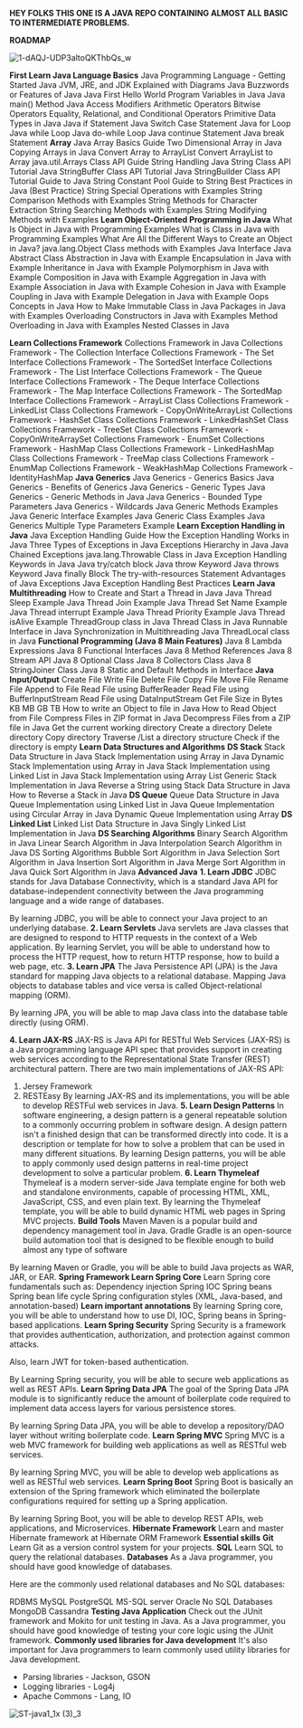 **HEY FOLKS THIS ONE IS A JAVA REPO CONTAINING ALMOST ALL BASIC TO INTERMEDIATE PROBLEMS.**


**ROADMAP**

![1-dAQJ-UDP3altoQKThbQs_w](https://user-images.githubusercontent.com/76399951/196046185-e15e7e68-87de-49d1-aa24-ac6e129ec281.jpeg)

**First Learn Java Language Basics**
Java Programming Language - Getting Started
Java JVM, JRE, and JDK Explained with Diagrams
Java Buzzwords or Features of Java
Java First Hello World Program
Variables in Java
Java main() Method
Java Access Modifiers
Arithmetic Operators
Bitwise Operators
Equality, Relational, and Conditional Operators
Primitive Data Types in Java
Java if Statement
Java Switch Case Statement
Java for Loop
Java while Loop
Java do-while Loop
Java continue Statement
Java break Statement
**Array**
Java Array Basics Guide
Two Dimensional Array in Java
Copying Arrays in Java
Convert Array to ArrayList
Convert ArrayList to Array
java.util.Arrays Class API Guide
String Handling
Java String Class API Tutorial
Java StringBuffer Class API Tutorial
Java StringBuilder Class API Tutorial
Guide to Java String Constant Pool
Guide to String Best Practices in Java (Best Practice)
String Special Operations with Examples
String Comparison Methods with Examples
String Methods for Character Extraction
String Searching Methods with Examples
String Modifying Methods with Examples
**Learn Object-Oriented Programming in Java**
What Is Object in Java with Programming Examples
What is Class in Java with Programming Examples
What Are All the Different Ways to Create an Object in Java?
java.lang.Object Class methods with Examples
Java Interface
Java Abstract Class
Abstraction in Java with Example
Encapsulation in Java with Example
Inheritance in Java with Example
Polymorphism in Java with Example
Composition in Java with Example
Aggregation in Java with Example
Association in Java with Example
Cohesion in Java with Example
Coupling in Java with Example
Delegation in Java with Example
Oops Concepts in Java
How to Make Immutable Class in Java
Packages in Java with Examples
Overloading Constructors in Java with Examples
Method Overloading in Java with Examples
Nested Classes in Java

**Learn Collections Framework**
Collections Framework in Java
Collections Framework - The Collection Interface
Collections Framework - The Set Interface
Collections Framework - The SortedSet Interface
Collections Framework - The List Interface
Collections Framework - The Queue Interface
Collections Framework - The Deque Interface
Collections Framework - The Map Interface
Collections Framework - The SortedMap Interface
Collections Framework - ArrayList Class
Collections Framework - LinkedList Class
Collections Framework - CopyOnWriteArrayList
Collections Framework - HashSet Class
Collections Framework - LinkedHashSet Class
Collections Framework - TreeSet Class
Collections Framework - CopyOnWriteArraySet
Collections Framework - EnumSet
Collections Framework - HashMap Class
Collections Framework - LinkedHashMap Class
Collections Framework - TreeMap class
Collections Framework - EnumMap
Collections Framework - WeakHashMap
Collections Framework - IdentityHashMap
**Java Generics**
Java Generics - Generics Basics
Java Generics - Benefits of Generics
Java Generics - Generic Types
Java Generics - Generic Methods in Java
Java Generics - Bounded Type Parameters
Java Generics - Wildcards
Java Generic Methods Examples
Java Generic Interface Examples
Java Generic Class Examples
Java Generics Multiple Type Parameters Example
**Learn Exception Handling in Java**
Java Exception Handling Guide
How the Exception Handling Works in Java
Three Types of Exceptions in Java
Exceptions Hierarchy in Java
Java Chained Exceptions
java.lang.Throwable Class in Java
Exception Handling Keywords in Java
Java try/catch block
Java throw Keyword
Java throws Keyword
Java finally Block
The try-with-resources Statement
Advantages of Java Exceptions
Java Exception Handling Best Practices
**Learn Java Multithreading**
How to Create and Start a Thread in Java
Java Thread Sleep Example
Java Thread Join Example
Java Thread Set Name Example
Java Thread interrupt Example
Java Thread Priority Example
Java Thread isAlive Example
ThreadGroup class in Java
Thread Class in Java
Runnable Interface in Java
Synchronization in Multithreading Java
ThreadLocal class in Java
**Functional Programming (Java 8 Main Features)**
Java 8 Lambda Expressions
Java 8 Functional Interfaces
Java 8 Method References
Java 8 Stream API
Java 8 Optional Class
Java 8 Collectors Class
Java 8 StringJoiner Class
Java 8 Static and Default Methods in Interface
**Java Input/Output**
Create File
Write File
Delete File
Copy File
Move File
Rename File
Append to File
Read File using BufferReader
Read File using BufferInputStream
Read File using DataInputStream
Get File Size in Bytes KB MB GB TB
How to write an Object to file in Java
How to Read Object from File
Compress Files in ZIP format in Java
Decompress Files from a ZIP file in Java
Get the current working directory
Create a directory
Delete directory
Copy directory
Traverse /List a directory structure
Check if the directory is empty
**Learn Data Structures and Algorithms**
**DS Stack**
Stack Data Structure in Java
Stack Implementation using Array in Java
Dynamic Stack Implementation using Array in Java
Stack Implementation using Linked List in Java
Stack Implementation using Array List
Generic Stack Implementation in Java
Reverse a String using Stack Data Structure in Java
How to Reverse a Stack in Java
**DS Queue**
Queue Data Structure in Java
Queue Implementation using Linked List in Java
Queue Implementation using Circular Array in Java
Dynamic Queue Implementation using Array
**DS Linked List**
Linked List Data Structure in Java
Singly Linked List Implementation in Java
**DS Searching Algorithms**
Binary Search Algorithm in Java
Linear Search Algorithm in Java
Interpolation Search Algorithm in Java
DS Sorting Algorithms
Bubble Sort Algorithm in Java
Selection Sort Algorithm in Java
Insertion Sort Algorithm in Java
Merge Sort Algorithm in Java
Quick Sort Algorithm in Java
**Advanced Java**
**1. Learn JDBC**
JDBC stands for Java Database Connectivity, which is a standard Java API for database-independent connectivity between the Java programming language and a wide range of databases.

By learning JDBC, you will be able to connect your Java project to an underlying database.
**2. Learn Servlets**
Java servlets are Java classes that are designed to respond to HTTP requests in the context of a Web application.
By learning Servlet, you will be able to understand how to process the HTTP request, how to return HTTP response, how to build a web page, etc.
**3. Learn JPA**
The Java Persistence API (JPA) is the Java standard for mapping Java objects to a relational database. Mapping Java objects to database tables and vice versa is called Object-relational mapping (ORM).

By learning JPA, you will be able to map Java class into the database table directly (using ORM).

**4. Learn JAX-RS**
JAX-RS is Java API for RESTful Web Services (JAX-RS) is a Java programming language API spec that provides support in creating web services according to the Representational State Transfer (REST) architectural pattern.
There are two main implementations of JAX-RS API:
1. Jersey Framework
2. RESTEasy
By learning JAX-RS and its implementations, you will be able to develop RESTFul web services in Java.
**5. Learn Design Patterns**
In software engineering, a design pattern is a general repeatable solution to a commonly occurring problem in software design. A design pattern isn't a finished design that can be transformed directly into code. It is a description or template for how to solve a problem that can be used in many different situations.
By learning Design patterns, you will be able to apply commonly used design patterns in real-time project development to solve a particular problem.
**6. Learn Thymeleaf**
Thymeleaf is a modern server-side Java template engine for both web and standalone environments, capable of processing HTML, XML, JavaScript, CSS, and even plain text.
By learning the Thymeleaf template, you will be able to build dynamic HTML web pages in Spring MVC projects.
**Build Tools**
Maven
Maven is a popular build and dependency management tool in Java.
Gradle
Gradle is an open-source build automation tool that is designed to be flexible enough to build almost any type of software

By learning Maven or Gradle, you will be able to build Java projects as WAR, JAR, or EAR.
**Spring Framework
Learn Spring Core**
Learn Spring core fundamentals such as:
Dependency injection
Spring IOC
Spring beans
Spring bean life cycle
Spring configuration styles (XML, Java-based, and annotation-based) 
**Learn important annotations**
By learning Spring core, you will be able to understand how to use DI, IOC, Spring beans in Spring-based applications.
**Learn Spring Security**
Spring Security is a framework that provides authentication, authorization, and protection against common attacks. 

Also, learn JWT for token-based authentication.

By Learning Spring security, you will be able to secure web applications as well as REST APIs.
**Learn Spring Data JPA**
The goal of the Spring Data JPA module is to significantly reduce the amount of boilerplate code required to implement data access layers for various persistence stores.

By learning Spring Data JPA, you will be able to develop a repository/DAO layer without writing boilerplate code.
**Learn Spring MVC**
Spring MVC is a web MVC framework for building web applications as well as RESTful web services.

By learning Spring MVC, you will be able to develop web applications as well as RESTful web services.
**Learn Spring Boot**
Spring Boot is basically an extension of the Spring framework which eliminated the boilerplate configurations required for setting up a Spring application.

By learning Spring Boot, you will be able to develop REST APIs, web applications, and Microservices.
**Hibernate Framework**
Learn and master Hibernate framework at Hibernate ORM Framework
**Essential skills**
**Git**
Learn Git as a version control system for your projects.
**SQL**
Learn SQL to query the relational databases.
**Databases**
As a Java programmer, you should have good knowledge of databases.

Here are the commonly used relational databases and No SQL databases:

RDBMS
MySQL
PostgreSQL
MS-SQL server
Oracle
No SQL Databases
MongoDB
Cassandra
**Testing Java Application**
Check out the JUnit framework and Mokito for unit testing in Java. As a Java programmer, you should have good knowledge of testing your core logic using the JUnit framework.
**Commonly used libraries for Java development**
It's also important for Java programmers to learn commonly used utility libraries for Java development.

- Parsing libraries - Jackson, GSON
- Logging libraries - Log4j
- Apache Commons - Lang, IO

![ST-java1_1x (3)_3](https://user-images.githubusercontent.com/76399951/196047328-dbaeca16-4072-4b5e-a6e7-72f561221427.png)

